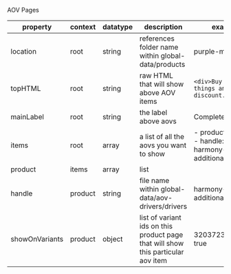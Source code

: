 AOV Pages

| property | context | datatype | description | example |
| -------- | ------- | -------- | ----------- | ------- |
| location | root | string | references folder name within global-data/products | purple-mattress |
| topHTML | root | string | raw HTML that will show above AOV items | `<div>Buy all these things and get a discount.</div>` |
| mainLabel | root | string | the label above aovs | Complete Your Set | 
| items | root | array | a list of all the aovs you want to show |    - product:<br/>    - handle: harmony-pillow-additional-qty |
| product | items | array | list | | 
| handle | product | string | file name within global-data/aov-drivers/drivers | harmony-pillow-additional-qty |
| showOnVariants | product | object | list of variant ids on this product page that will show this particular aov item | 32037233360943: true | 
